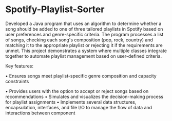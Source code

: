 # Spotify-Playlist-Sorter

Developed a Java program that uses an algorithm to determine whether a song should be added to one of three tailored playlists in Spotify based on user preferences and genre-specific criteria. The program processes a list of songs, checking each song's composition (pop, rock, country) and matching it to the appropriate playlist or rejecting it if the requirements are unmet. This project demonstrates a system where multiple classes integrate together to automate playlist management based on user-defined criteria.

Key features:

• Ensures songs meet playlist-specific genre composition and capacity constraints

• Provides users with the option to accept or reject songs based on recommendations
• Simulates and visualizes the decision-making process for playlist assignments
• Implements several data structures, encapsulation, interfaces, and file I/O to manage the flow of data and interactions between component
